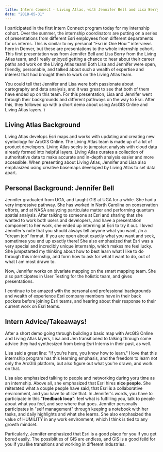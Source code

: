 ```yaml
---
title: Intern Connect - Living Atlas, with Jennifer Bell and Lisa Berry
date: "2018-05-31"
---
```

I participated in the first Intern Connect program today for my internship cohort. Over the summer, the internship coordinators are putting on a series of presentations from different Esri employees from different departments for us interns. This is similar to my personal "Esri in One Hour" interviews here in Denver, but these are presentations to the whole internship cohort. This first presentation was from Jennifer Bell and Lisa Berry from the Living Atlas team, and I really enjoyed getting a chance to hear about their career paths and work on the Living Atlas team! Both Lisa and Jennifer were open, friendly, personable, and talked about such a wealth of expertise and interest that had brought them to work on the Living Atlas team.

You could tell that Jennifer and Lisa were both passionate about cartography and data analysis, and it was great to see that both of them have ended up on this team. For this presentation, Lisa and Jennifer went through their backgrounds and different pathways on the way to Esri. After this, they followed up with a short demo about using ArcGIS Online and Living Atlas layers. \

## Living Atlas Background
Living Atlas develops Esri maps and works with updating and creating new symbology for ArcGIS Online. The Living Atlas team is made up of a lot of product developers. Living Atlas seeks to jumpstart analysis with cloud data already formed into helpful layers. Living Atlas curates a collection of authoritative data to make accurate and in-depth analysis easier and more accessible. When presenting about Living Atlas, Jennifer and Lisa also emphasized using creative basemaps developed by Living Atlas to set data apart.

## Personal Background: Jennifer Bell
Jennifer graduated from UGA, and taught GIS at UGA for a while. She had a very impressive pathway. She has worked in North Carolina on conservation efforts, and at NASA analyzing particulate matter and performing quantum spatial analysis. After talking to someone at Esri and sharing that she wanted to work both users and developers, and have a presentation component to her work, she ended up interning at Esri to try it out. I loved Jennifer's note that you should always tell anyone what you want, /in a "dream job" format. If you are open about exactly what you want and seek, sometimes you end up exactly there! She also emphasized that Esri was a very special and incredibly unique internship, which makes me feel lucky. She jumpstarted my thinking about how to best learn what I like to do through this internship, and form how to ask for what I want to do, out of what I am most drawn to.

Now, Jennifer works on bivariate mapping on the smart mapping team. She also participates in User Testing for the holistic team, and gives presentations.

I continue to be amazed with the personal and professional backgrounds and wealth of experience Esri company members have in their back pockets before joining Esri teams, and hearing about their response to their current work on Esri teams.

## Intern Advice/Takeaways!
After a short demo going through building a basic map with ArcGIS Online and Living Atlas layers, Lisa and Jen transitioned to talking through some advice they had synthesized from being Esri Interns in their past, as well.

Lisa said a great line: "If you're here, you know how to learn." I love that this internship program has this learning emphasis, and the freedom to learn not only the ArcGIS platform, but also figure out what you're drawn, and work on that.

Lisa also emphasized talking to people and networking during yoru time as an internship. Above all, she emphasized that Esri hires **nice people**. She reiterated what a couple people have said, that Esri is a collaborative environment, and you have to utilize that. In Jennifer's words, you have to participate in this "**feedback loop**": feel what is fulfilling you, talk to people about what you feel, and see where that goes. Jennifer personally participates in "self management" through keeping a notebook with her tasks, and daily highlights and what she learns. She also emphasized the value of HUMILITY in any work environment, which I think is tied to any growth mindset.

Particularly, Jennifer emphasized that Esri is a good place for you if you get bored easily. The possiblities of GIS are endless, and GIS is a good feild for you if you like transitions and working in different industries.
